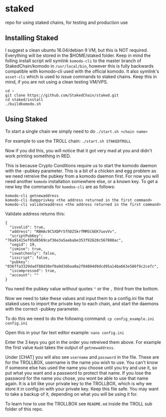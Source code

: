 # staked
repo for using staked chains, for testing and production use

## Installing Staked
I suggest a clean ubuntu 16.04/debian 9 VM, but this is NOT required. Everything will be stored in the $HOME/staked folder. Keep in mind the folling install script will symlink `komodo-cli` to the master branch of StakedChain/komodo in `/usr/local/bin`, however this is fully backwards compatible with komodo-cli used with the official komodo. It also symlink's `asset-cli` which is used to issue commands to staked chains. Keep this in mind, if you are not using a clean testing VM/VPS.

```shell
cd ~
git clone https://github.com/StakedChain/staked.git
cd staked/install
./buildkomodo.sh
```


## Using Staked
To start a single chain we simply need to do `./start.sh <chain name>`

For example to use the TROLL chain: `./start.sh STAKEDTROLL`

Now if you did this, you will notice that it got very mad at you and didn't work printing something in RED.

This is because Crypto Conditions require us to start the komodo daemon with the -pubkey parameter. This is a bit of a chicken and egg problem as we need retreive the pubkey from a komodo daemon first. For now you will need another `komodo` installation somewhere else, or a known key. To get a new key the commands for `komdoo-cli` are as follows:

```shell
komodo-cli getnewaddress
komodo-cli dumpprivkey <the address returned in the first command>
komodo-cli validateaddress <the address returned in the first command>
```

Validate address returns this:
```
{
  "isvalid": true,
  "address": "RBHAc9C5XDPr5fhDZSkrfMMSC6EK7uovVv",
  "scriptPubKey": "76a91415ef05d8569caf36e3a5aebabe353f92620c567888ac",
  "segid": 19,
  "ismine": true,
  "iswatchonly": false,
  "isscript": false,
  "pubkey": "036ffa3329dadf88d30ef0a9d3d6aa0a2f04804d9dcd95a14ba663e586f9c2cefc",
  "iscompressed": true,
  "account": ""
}
```
You need the pubkey value *without* quotes `"` or the `,` third from the bottom.

Now we need to take these values and input them to a config.ini file that staked uses to import the private key to each chain, and start the daemons with the correct -pubkey parameter.

To do this we need to do the following command: `cp config_example.ini config.ini`

Open this in your fav text editor example: `nano config.ini`

Enter the 3 keys you got in the order you retreived them above. For example the first value `Radd` takes the output of `getnewaddress`.

Under [CHAT] you will also see `username` and `password` in the file. These are for the TROLLBOX, username is the name you wish to use. You can't know if someone else has used the name you choose until you try and use it, so put what you want and a password to protect that name. If you lose the password for the name you chose, you wont be able to use that name again. It is a bit like your private key to the TROLLBOX, which is why we store it in config.ini with your private key. Keep this file safe. You may want to take a backup of it, depending on what you will be using it for.

To learn how to use the TROLLBOX see `README.md` inside the TROLL sub folder of this repo.
